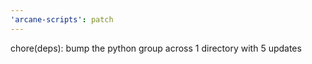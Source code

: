 ```yaml
---
'arcane-scripts': patch
---
```


<!-- markdownlint-disable MD041 -->chore(deps): bump the python group across 1 directory with 5 updates
